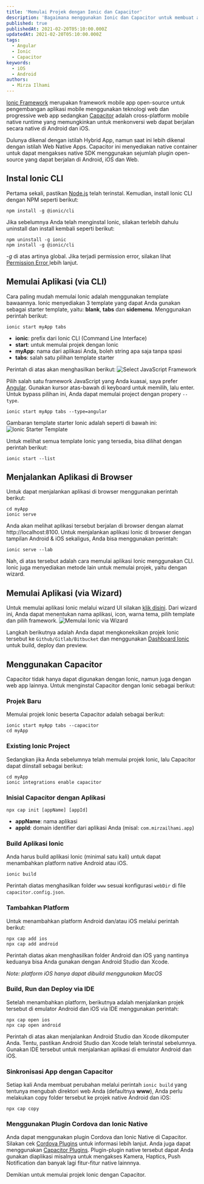 ```yaml
---
title: 'Memulai Projek dengan Ionic dan Capacitor'
description: 'Bagaimana menggunakan Ionic dan Capacitor untuk membuat aplikasi native Android dan iOS'
published: true
publishedAt: 2021-02-20T05:10:00.000Z
updatedAt: 2021-02-20T05:10:00.000Z
tags:
  - Angular
  - Ionic
  - Capacitor
keywords:
  - iOS
  - Android
authors:
  - Mirza Ilhami
---
```


[Ionic Framework](https://ionicframework.com) merupakan framework mobile app open-source untuk pengembangan aplikasi mobile menggunakan teknologi web dan progressive web app sedangkan [Capacitor](https://capacitorjs.com/) adalah cross-platform mobile native runtime yang memungkinkan untuk menkonversi web dapat berjalan secara native di Android dan iOS.

Dulunya dikenal dengan istilah Hybrid App, namun saat ini lebih dikenal dengan istilah Web Native Apps. Capacitor ini menyediakan native container untuk dapat mengakses native SDK menggunakan sejumlah plugin open-source yang dapat berjalan di Android, iOS dan Web.

## Instal Ionic CLI
Pertama sekali, pastikan [Node.js](https://nodejs.org/en/download) telah terinstal. Kemudian, install Ionic CLI dengan NPM seperti berikut:
```
npm install -g @ionic/cli
```

Jika sebelumnya Anda telah menginstal Ionic, silakan terlebih dahulu uninstall dan install kembali seperti berikut:
```
npm uninstall -g ionic
npm install -g @ionic/cli
```

*-g* di atas artinya global. Jika terjadi permission error, silakan lihat [Permission Error ](https://ionicframework.com/docs/developing/tips#resolving-permission-errors) lebih lanjut.

## Memulai Aplikasi (via CLI)
Cara paling mudah memulai Ionic adalah menggunakan template bawaannya. Ionic menyediakan 3 template yang dapat Anda gunakan sebagai starter template, yaitu: **blank**, **tabs** dan **sidemenu**. Menggunakan perintah berikut:
```
ionic start myApp tabs
```
- **ionic**: prefix dari Ionic CLI (Command Line Interface)
- **start**: untuk memulai projek dengan Ionic
- **myApp**: nama dari aplikasi Anda, boleh string apa saja tanpa spasi
- **tabs**: salah satu pilihan template starter

Perintah di atas akan menghasilkan berikut:
![Select JavaScript Framework](https://mirzailhami.com/assets/img/blog/memulai-projek-dengan-ionic-dan-capacitor/optimized/pilih-ionic-template.png)

Pilih salah satu framework JavaScript yang Anda kuasai, saya prefer [Angular](https://mirzailhami.com/tags/angular). Gunakan kursor atas-bawah di keyboard untuk memilih, lalu enter. Untuk bypass pilihan ini, Anda dapat memulai project dengan propery `--type`.
```
ionic start myApp tabs --type=angular
```

Gambaran template starter Ionic adalah seperti di bawah ini:
![Ionic Starter Template](https://ionicframework.com/docs/assets/img/installation/start-app-thumbnails.png)

Untuk melihat semua template Ionic yang tersedia, bisa dilihat dengan perintah berikut:
```
ionic start --list
```

## Menjalankan Aplikasi di Browser
Untuk dapat menjalankan aplikasi di browser menggunakan perintah berikut:
```
cd myApp
ionic serve
```
Anda akan melihat aplikasi tersebut berjalan di browser dengan alamat http://localhost:8100. Untuk menjalankan aplikasi Ionic di browser dengan tampilan Android & iOS sekaligus, Anda bisa menggunakan perintah:
```
ionic serve --lab
```

Nah, di atas tersebut adalah cara memulai aplikasi Ionic menggunakan CLI. Ionic juga menyediakan metode lain untuk memulai projek, yaitu dengan wizard.

## Memulai Aplikasi (via Wizard)
Untuk memulai aplikasi Ionic melalui wizard UI silakan [klik disini](https://ionicframework.com/start#basics). Dari wizard ini, Anda dapat menentukan nama aplikasi, icon, warna tema, pilih template dan pilih framework.
![Memulai Ionic via Wizard](https://mirzailhami.com/assets/img/blog/memulai-projek-dengan-ionic-dan-capacitor/optimized/memulai-ionic-via-wizard.png)

Langkah berikutnya adalah Anda dapat mengkoneksikan projek Ionic tersebut ke `Github/Gitlab/Bitbucket` dan menggunakan [Dashboard Ionic](https://dashboard.ionicframework.com) untuk build, deploy dan preview.

## Menggunakan Capacitor
Capacitor tidak hanya dapat digunakan dengan Ionic, namun juga dengan web app lainnya. Untuk menginstal Capacitor dengan Ionic sebagai berikut:
### Projek Baru
Memulai projek Ionic beserta Capacitor adalah sebagai berikut:
```
ionic start myApp tabs --capacitor
cd myApp
```
### Existing Ionic Project
Sedangkan jika Anda sebelumnya telah memulai projek Ionic, lalu Capacitor dapat diinstall sebagai berikut:
```
cd myApp
ionic integrations enable capacitor
```
### Inisial Capacitor dengan Aplikasi
```
npx cap init [appName] [appId]
```
- **appName**: nama aplikasi
- **appId**: domain identifier dari aplikasi Anda (misal: `com.mirzailhami.app`)

### Build Aplikasi Ionic
Anda harus build aplikasi Ionic (minimal satu kali) untuk dapat menambahkan platform native Android atau iOS.
```
ionic build
```
Perintah diatas menghasilkan folder `www` sesuai konfigurasi `webDir` di file `capacitor.config.json`.

### Tambahkan Platform
Untuk menambahkan platform Android dan/atau iOS melalui perintah berikut:
```
npx cap add ios
npx cap add android
```
Perintah diatas akan menghasilkan folder Android dan iOS yang nantinya keduanya bisa Anda gunakan dengan Android Studio dan Xcode.

*Note: platform iOS hanya dapat dibuild menggunakan MacOS*

### Build, Run dan Deploy via IDE
Setelah menambahkan platform, berikutnya adalah menjalankan projek tersebut di emulator Android dan iOS via IDE menggunakan perintah:
```
npx cap open ios
npx cap open android
```
Perintah di atas akan menjalankan Android Studio dan Xcode dikomputer Anda. Tentu, pastikan Android Studio dan Xcode telah terinstal sebelumnya. Gunakan IDE tersebut untuk menjalankan aplikasi di emulator Android dan iOS.

### Sinkronisasi App dengan Capacitor
Setiap kali Anda membuat perubahan melalui perintah `ionic build` yang tentunya mengubah direktori web Anda (defaultnya **www**), Anda perlu melakukan copy folder tersebut ke projek native Android dan iOS:
```
npx cap copy
```
### Menggunakan Plugin Cordova dan Ionic Native
Anda dapat menggunakan plugin Cordova dan Ionic Native di Capacitor. Silakan cek [Cordova Plugins](https://capacitorjs.com/docs/cordova/using-cordova-plugins) untuk informasi lebih lanjut. Anda juga dapat menggunakan [Capacitor Plugins](https://capacitorjs.com/docs/plugins). Plugin-plugin native tersebut dapat Anda gunakan diaplikasi misalnya untuk mengakses Kamera, Haptics, Push Notification dan banyak lagi fitur-fitur native lainnnya.

Demikian untuk memulai projek Ionic dengan Capacitor.

